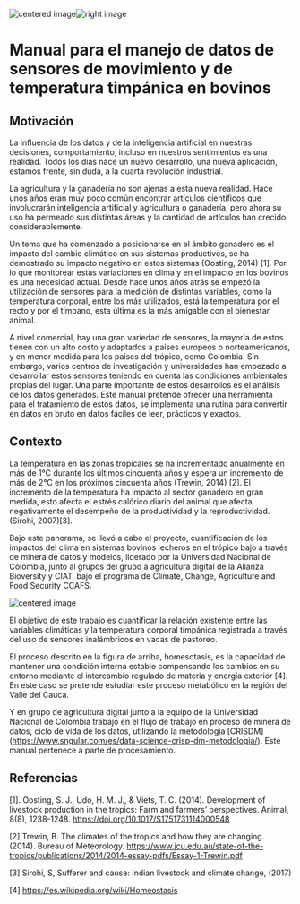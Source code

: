 <img src="https://www.artimix.fr/var/artimix/storage/images/artimix/partenaires/ccafs/31850-4-esl-ES/ccafs_medium.jpg" alt="centered image" id="logo" data-height-percentage="100" data-actual-width="140" data-actual-height="55" class="center"><img src="https://ciat.cgiar.org/wp-content/uploads/Alliance_logo.png" alt="right image" id="logo" data-height-percentage="100" data-actual-width="140" data-actual-height="55" class="rigth">


# Manual para el manejo de datos de sensores de movimiento y de temperatura timpánica en bovinos


## Motivación
La influencia de los datos y de la inteligencia artificial en nuestras decisiones, comportamiento, incluso en nuestros sentimientos es una realidad. Todos los días nace un nuevo desarrollo, una nueva aplicación, estamos frente, sin duda, a la cuarta revolución industrial. 

La agricultura y la ganadería no son ajenas a esta nueva realidad. Hace unos años eran muy poco común encontrar artículos científicos que involucrarán inteligencia artificial y agricultura o ganadería, pero ahora su uso ha permeado sus distintas áreas y la cantidad de artículos han crecido considerablemente.

Un tema que ha comenzado a posicionarse en el ámbito ganadero es el impacto del cambio climático en sus sistemas productivos, se ha demostrado su impacto negativo en estos sistemas (Oosting, 2014) [1].  Por lo que monitorear estas variaciones en clima y en el impacto en los bovinos es una necesidad actual. Desde hace unos años atrás se empezó la utilización de sensores para la medición de distintas variables, como la temperatura corporal, entre los más utilizados, está la temperatura por el recto y por el tímpano, esta última es la más amigable con el bienestar animal. 

A nivel comercial, hay una gran variedad de sensores, la mayoría de estos tienen con un alto costo y adaptados a países europeos o norteamericanos, y en menor medida para los países del trópico, como Colombia. Sin embargo, varios centros de investigación y universidades han empezado a desarrollar estos sensores teniendo en cuenta las condiciones ambientales propias del lugar. Una parte importante de estos desarrollos es el análisis de los datos generados. Este manual pretende ofrecer una herramienta para el tratamiento de estos datos, se implementa una rutina para convertir en datos en bruto en datos fáciles de leer, prácticos y exactos. 

## Contexto

La temperatura en las zonas tropicales se ha incrementado  anualmente en más de  1°C durante los últimos cincuenta años y espera un incremento de más de 2°C en los próximos cincuenta años (Trewin, 2014) [2].  El incremento de la temperatura ha impacto al sector ganadero en gran medida, esto afecta el estrés calórico diario del animal que afecta negativamente el desempeño de la productividad  y la reproductividad. (Sirohi, 2007)[3].

Bajo este panorama, se llevó a cabo el proyecto, cuantificación de los impactos del clima en sistemas bovinos lecheros en el trópico bajo a través de minera de datos y modelos, liderado por la Universidad Nacional de Colombia, junto al grupos del grupo a agricultura digital de la Alianza Bioversity y CIAT, bajo el programa de Climate, Change, Agriculture and Food Security CCAFS. 


<img src="https://github.com/j-river1/sensoresbovinos/blob/main/Imagenes/Vaca1.png" alt="centered image" id="logo" data-height-percentage="100" data-actual-width="140" data-actual-height="55" class="center">
                                     
 
El objetivo de este trabajo es cuantificar la relación existente entre las variables climáticas y la temperatura corporal timpánica registrada a través del uso de sensores inalámbricos en vacas de pastoreo. 

El proceso descrito en la figura de arriba, homesotasis, es la capacidad de mantener una condición interna estable compensando los cambios en su entorno mediante el intercambio regulado de materia y energía exterior [4].  En este caso se pretende estudiar este proceso metabólico en la región del Valle del Cauca. 

Y en grupo de agricultura digital junto a la equipo de la Universidad Nacional de Colombia trabajó en el flujo de trabajo en proceso de minera de datos, ciclo de vida de los datos, utilizando la metodologia [CRISDM] (https://www.sngular.com/es/data-science-crisp-dm-metodologia/). Este manual pertenece a parte de procesamiento.





## Referencias 
[1]. Oosting, S. J., Udo, H. M. J., & Viets, T. C. (2014). Development of livestock production in the tropics: Farm and farmers’ perspectives. Animal, 8(8), 1238-1248. https://doi.org/10.1017/S1751731114000548 

[2] Trewin, B. The climates of the tropics and how they are changing. (2014). Bureau of Meteorology. https://www.jcu.edu.au/state-of-the-tropics/publications/2014/2014-essay-pdfs/Essay-1-Trewin.pdf

[3] Sirohi, S, Sufferer and cause: Indian livestock and climate change, (2017)

[4] https://es.wikipedia.org/wiki/Homeostasis
